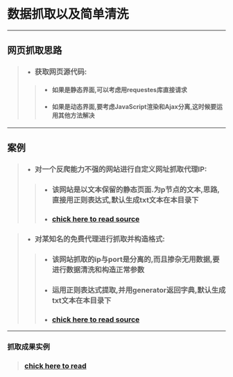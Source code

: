 # 数据抓取以及简单清洗

--------------

## 网页抓取思路

>* ### **获取网页源代码**:
>>* #### 如果是静态界面,可以考虑用requestes库直接请求
>>* #### 如果是动态界面,要考虑JavaScript渲染和Ajax分离,这时候要运用其他方法解决 

----
## 案例

>* ###  **对一个反爬能力不强的网站进行自定义网址抓取代理IP**:
>>* ### 该网站是以文本保留的静态页面.为p节点的文本,思路,直接用正则表达式,默认生成txt文本在本目录下
>>* ### [chick here to read source](https://github.com/hfg123/Spider_crawler/blob/master/Html_parse/Get_proxies.py)


>* ### **对某知名的免费代理进行抓取并构造格式**:
>>* ### 该网站抓取的ip与port是分离的,而且掺杂无用数据,要进行数据清洗和构造正常参数
>>* ### 运用正则表达式提取,并用generator返回字典,默认生成txt文本在本目录下
>>* ### [chick here to read source](https://github.com/hfg123/Spider_crawler/blob/master/Html_parse/%E8%A5%BF%E5%88%BAip.py)

-----

### 抓取成果实例

> ### [chick here to read](https://github.com/hfg123/Spider_crawler/blob/master/Html_parse/ip_%E8%A5%BF%E5%88%BA.txt)
